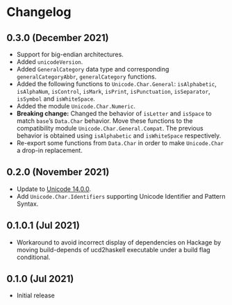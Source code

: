 # Changelog

## 0.3.0 (December 2021)

- Support for big-endian architectures.
- Added `unicodeVersion`.
- Added `GeneralCategory` data type and corresponding `generalCategoryAbbr`,
  `generalCategory` functions.
- Added the following functions to `Unicode.Char.General`:
  `isAlphabetic`, `isAlphaNum`,
  `isControl`, `isMark`, `isPrint`, `isPunctuation`, `isSeparator`,
  `isSymbol` and `isWhiteSpace`.
- Added the module `Unicode.Char.Numeric`.
- **Breaking change:** Changed the behavior of `isLetter` and `isSpace` to match
  `base`’s `Data.Char` behavior. Move these functions to the compatibility module
  `Unicode.Char.General.Compat`. The previous behavior is obtained using
  `isAlphabetic` and `isWhiteSpace` respectively.
- Re-export some functions from `Data.Char` in order to make `Unicode.Char`
  a drop-in replacement.

## 0.2.0 (November 2021)

* Update to [Unicode 14.0.0](https://www.unicode.org/versions/Unicode14.0.0/).
* Add `Unicode.Char.Identifiers` supporting Unicode Identifier and Pattern
  Syntax.

## 0.1.0.1 (Jul 2021)

* Workaround to avoid incorrect display of dependencies on Hackage by moving
  build-depends of ucd2haskell executable under a build flag conditional.

## 0.1.0 (Jul 2021)

* Initial release
